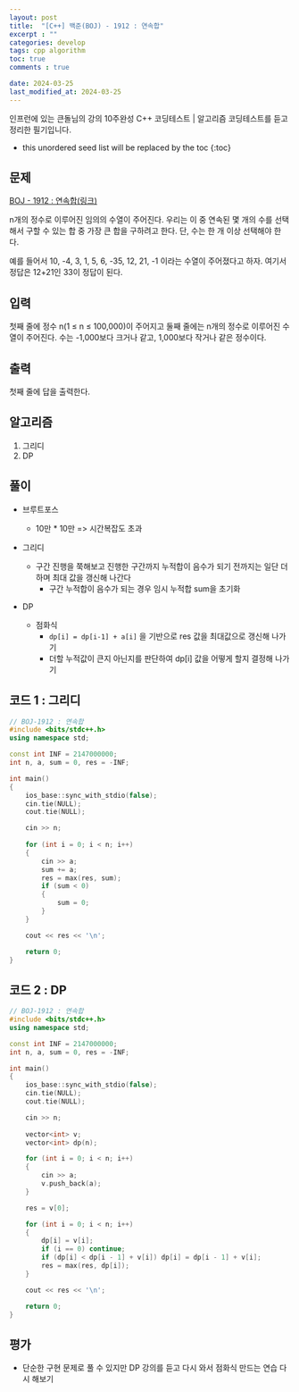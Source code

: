 ```yaml
---
layout: post
title:  "[C++] 백준(BOJ) - 1912 : 연속합"
excerpt : ""
categories: develop
tags: cpp algorithm
toc: true
comments : true

date: 2024-03-25
last_modified_at: 2024-03-25
---
```

> <span style="font-size: 80%">
인프런에 있는 큰돌님의 강의 10주완성 C++ 코딩테스트 | 알고리즘 코딩테스트를 듣고 정리한 필기입니다.</span>

<!--more-->

* this unordered seed list will be replaced by the toc
{:toc}

## 문제 

[BOJ - 1912 : 연속합(링크)](https://www.acmicpc.net/problem/1912) 

n개의 정수로 이루어진 임의의 수열이 주어진다. 우리는 이 중 연속된 몇 개의 수를 선택해서 구할 수 있는 합 중 가장 큰 합을 구하려고 한다. 단, 수는 한 개 이상 선택해야 한다.

예를 들어서 10, -4, 3, 1, 5, 6, -35, 12, 21, -1 이라는 수열이 주어졌다고 하자. 여기서 정답은 12+21인 33이 정답이 된다.

## 입력
첫째 줄에 정수 n(1 ≤ n ≤ 100,000)이 주어지고 둘째 줄에는 n개의 정수로 이루어진 수열이 주어진다. 수는 -1,000보다 크거나 같고, 1,000보다 작거나 같은 정수이다.

## 출력
첫째 줄에 답을 출력한다.

## 알고리즘
1. 그리디
2. DP

## 풀이
- 브루트포스
  - 10만 * 10만 => 시간복잡도 초과

- 그리디
  - 구간 진행을 쭉해보고 진행한 구간까지 누적합이 음수가 되기 전까지는 일단 더하며 최대 값을 갱신해 나간다
    - 구간 누적합이 음수가 되는 경우 임시 누적합 sum을 초기화
- DP
  - 점화식
    - `dp[i] = dp[i-1] + a[i]` 을 기반으로 res 값을 최대값으로 갱신해 나가기
	- 더할 누적값이 큰지 아닌지를 판단하여 dp[i] 값을 어떻게 할지 결정해 나가기


## 코드 1 : 그리디
```cpp
// BOJ-1912 : 연속합
#include <bits/stdc++.h>
using namespace std;

const int INF = 2147000000;
int n, a, sum = 0, res = -INF;

int main()
{
	ios_base::sync_with_stdio(false);
	cin.tie(NULL);
	cout.tie(NULL);

	cin >> n;
	
	for (int i = 0; i < n; i++)
	{
		cin >> a;
		sum += a;
		res = max(res, sum);
		if (sum < 0)
		{
			sum = 0;
		}
	}

	cout << res << '\n';

	return 0;
}
```

## 코드 2 : DP
```cpp
// BOJ-1912 : 연속합
#include <bits/stdc++.h>
using namespace std;

const int INF = 2147000000;
int n, a, sum = 0, res = -INF;

int main()
{
	ios_base::sync_with_stdio(false);
	cin.tie(NULL);
	cout.tie(NULL);

	cin >> n;
	
	vector<int> v;
	vector<int> dp(n);

	for (int i = 0; i < n; i++)
	{
		cin >> a;
		v.push_back(a);
	}

	res = v[0];

	for (int i = 0; i < n; i++)
	{
		dp[i] = v[i];
		if (i == 0) continue;
		if (dp[i] < dp[i - 1] + v[i]) dp[i] = dp[i - 1] + v[i];
		res = max(res, dp[i]);
	}

	cout << res << '\n';

	return 0;
}
```

## 평가  
- 단순한 구현 문제로 풀 수 있지만 DP 강의를 듣고 다시 와서 점화식 만드는 연습 다시 해보기